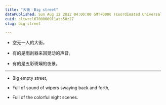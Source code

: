 ```yaml
---
title: "大街｜Big street"
datePublished: Sun Aug 12 2012 04:00:00 GMT+0000 (Coordinated Universal Time)
cuid: cltwrcl67000609l1ats58z27
slug: big-street

---
```


* 空无一人的大街，
    
* 有的是雨刮器来回晃动的声音，
    
* 有的是五彩斑斓的夜景。
    

---

* Big empty street,
    
* Full of sound of wipers swaying back and forth,
    
* Full of the colorful night scenes.